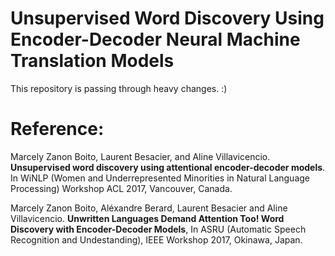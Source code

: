 # Unsupervised Word Discovery Using Encoder-Decoder Neural Machine Translation Models

This repository is passing through heavy changes. :)




# Reference:

Marcely Zanon Boito,  Laurent Besacier,  and Aline Villavicencio. **Unsupervised word discovery using attentional encoder-decoder models**.   In WiNLP (Women and Underrepresented Minorities in Natural Language Processing) Workshop ACL 2017, Vancouver, Canada.

Marcely Zanon Boito, Aléxandre Berard, Laurent Besacier and Aline Villavicencio. **Unwritten Languages Demand Attention Too! Word Discovery with Encoder-Decoder Models**, In ASRU (Automatic Speech Recognition and Undestanding), IEEE Workshop 2017, Okinawa, Japan.
